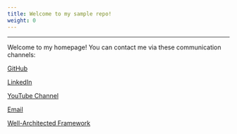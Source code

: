 ```yaml
---
title: Welcome to my sample repo!
weight: 0
---
```


---
Welcome to my homepage!
You can contact me via these communication channels:

[GitHub](https://www.youtube.com/redirect?event=channel_description&redir_token=QUFFLUhqbklKN081ZGFFSmlzdmNuTzVNbEFxZEFZb2pCZ3xBQ3Jtc0trN2ZldHFUcGxKMUhPRnBQeExwVnRqbGJRQmRvRHBKMXgwTWZiU0Vjbmg5c0IxVjVtR1dKbGJaUVBuNHhPakR4RjFWeDg3bDN5eHViS001VXZoajdWaWRvbUxFOXEtVWo2bEdwZi1rUDVaNGd2VW5YWQ&q=https%3A%2F%2Fgithub.com%2Faliyoussefi)

[LinkedIn](https://www.youtube.com/redirect?event=channel_description&redir_token=QUFFLUhqbTRUQWdmSkpKQ3ZKSWxIUGlTZHBYTTFsSS1IUXxBQ3Jtc0trLWZ5NjFVaE1yaDVCeHdOMXNlRDZHSXFmcldUemxpdHBPWF9ZaE1Na3VYTDIzX2dyQ2lHekxOS3dvemdUS0tZVjBxYWZNR2RKSXdyc1hTVlBnUW0xc3VZcWwycTBBTXRRczJGUFByOFkzbllNdUYzYw&q=https%3A%2F%2Fwww.linkedin.com%2Fin%2Faliyoussefi%2F)

[YouTube Channel](http://www.youtube.com/@aliyoussefi9204)

[Email](mailto:ali.youssefi@live.com)

[Well-Architected Framework](../../../waf/Reliability/Assessment%20Guidance%2001-How%20do%20you%20keep%20the%20workload%20simple%20and%20efficient.md)